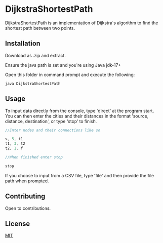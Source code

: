 # DijkstraShortestPath

DijkstraShortestPath is an implementation of Dijkstra's algorithm to find the shortest path between two points.  

## Installation

Download as .zip and extract.

Ensure the java path is set and you're using Java jdk-17+

Open this folder in command prompt and execute the following:

```
java DijkstraShortestPath
```

## Usage

To input data directly from the console, type 'direct' at the program start. You can then enter the cities and their distances in the format 'source, distance, destination', or type 'stop' to finish.

```java
//Enter nodes and their connections like so

s, 5, t1
t1, 3, t2
t2, 1, f

//When finished enter stop

stop
```
If you choose to input from a CSV file, type 'file' and then provide the file path when prompted.

## Contributing

Open to contributions. 

## License

[MIT](https://choosealicense.com/licenses/mit/)
